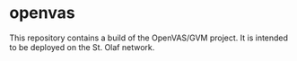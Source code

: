 # openvas

This repository contains a build of the OpenVAS/GVM project.  It is intended to
be deployed on the St. Olaf network.
